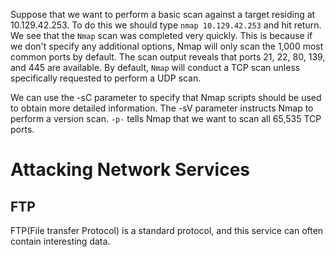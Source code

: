 Suppose that we want to perform a basic scan against a target residing at 10.129.42.253. To do this we should type `nmap 10.129.42.253` and hit return. We see that the `Nmap` scan was completed very quickly. This is because if we don't specify any additional options, Nmap will only scan the 1,000 most common ports by default. The scan output reveals that ports 21, 22, 80, 139, and 445 are available.
By default, `Nmap` will conduct a TCP scan unless specifically requested to perform a UDP scan.

We can use the -sC parameter to specify that Nmap scripts should be used to obtain more detailed information.
The -sV parameter instructs Nmap to perform a version scan.
`-p-` tells Nmap that we want to scan all 65,535 TCP ports.

#  Attacking Network Services
## FTP
FTP(File transfer Protocol) is a standard protocol, and this service can often contain interesting data.
